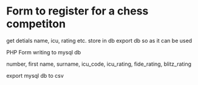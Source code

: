 # Form to register for a chess competiton
get detials name, icu, rating etc. store in db
export db so as it can be used


PHP Form writing to mysql db

number, first name, surname, icu_code, icu_rating, fide_rating, blitz_rating

export mysql db to csv

